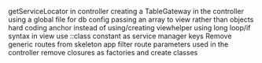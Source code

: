 getServiceLocator in controller
creating a TableGateway in the controller
using a global file for db config
passing an array to view rather than objects
hard coding anchor instead of using/creating viewhelper
using long loop/if syntax in view
use ::class constant as service manager keys
Remove generic routes from skeleton app
filter route parameters used in the controller
remove closures as factories and create classes
